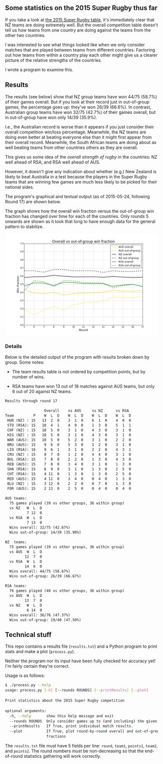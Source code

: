 ## Some statistics on the 2015 Super Rugby thus far

If you take a look at
[the 2015 Super Rugby table](http://www.smh.com.au/rugby-union/super-rugby/ladder),
it's immediately clear that NZ teams are doing extremely well.  But the
overall competition table doesn't tell us how teams from one country are
doing against the teams from the other two countries.

I was interested to see what things looked like when we only consider
matches that are played between teams from different countries. Factoring
out how teams from within a country play each other might give us a clearer
picture of the relative strengths of the countries.

I wrote a program to examine this.

## Results

The results (see below) show that NZ group teams have won 44/75 (58.7%) of
their games overall. But if you look at their record just in out-of-group
games, the percentage goes up: they've won 26/39 (66.6%). In contrast,
Australian group teams have won 32/75 (42.7%) of their games overall, but
in out-of-group have won only 14/39 (35.9%).

I.e., the Australian record is worse than it appears if you just consider
their overall competition win/loss percentage.  Meanwhile, the NZ teams are
doing even better at beating everyone else than it might first appear from
their overall record. Meanwhile, the South African teams are doing about as
well beating teams from other countries others as they are overall.

This gives us some idea of the *overall strength of rugby* in the
countries: NZ well ahead of RSA, and RSA well ahead of AUS.

However, it doesn't give any indication about whether (e.g.) New Zealand is
likely to beat Australia in a test because the players in the Super Rugby
teams that are winning few games are much less likely to be picked for
their national sides.

The program's graphical and textual output (as of 2015-05-24, following
Round 17) are shown below.

The graph shows how the overall win fraction versus the out-of-group win
fraction has changed over time for each of the countries. Only rounds 5
onwards are shown as it took that long to have enough data for the general
pattern to stabilize.

<img src="graph.png"/>

### Details

Below is the detailed output of the program with results broken down by
group. Some notes:

* The team results table is not ordered by competition points, but by
number of wins.

* RSA teams have won 13 out of 18 matches against AUS teams, but only 6
out of 20 against NZ teams.

```
Results through round 17

                  Overall    vs AUS     vs NZ      vs RSA
Team         P    W  L  D    W  L  D    W  L  D    W  L  D
 HUR (NZ) : 15   13  2  0    3  1  0    6  1  0    4  0  0
 STO (RSA): 15   10  4  1    4  0  0    1  3  0    5  1  1
 CHF (NZ) : 15   10  5  0    3  1  0    4  3  0    3  1  0
 HIG (NZ) : 15   10  5  0    3  1  0    4  3  0    3  1  0
 WAR (AUS): 15   10  5  0    5  2  0    3  1  0    2  2  0
 BRU (AUS): 15    9  6  0    5  3  0    1  2  0    3  1  0
 LIO (RSA): 16    9  6  1    3  1  0    2  2  0    4  3  1
 CRU (NZ) : 15    8  7  0    1  2  0    4  4  0    3  1  0
 BUL (RSA): 15    7  8  0    2  2  0    1  3  0    4  3  0
 REB (AUS): 15    7  8  0    3  4  0    3  1  0    1  3  0
 SHA (RSA): 15    6  9  0    3  1  0    1  3  0    2  5  0
 CHT (RSA): 15    4 11  0    1  3  0    1  3  0    2  5  0
 RED (AUS): 15    4 11  0    3  4  0    0  4  0    1  3  0
 BLU (NZ) : 15    3 12  0    2  2  0    0  7  0    1  3  0
 FOR (AUS): 15    2 13  0    2  5  0    0  4  0    0  4  0

AUS teams:
  75 games played (39 vs other groups, 36 within group)
  vs NZ   W  L  D
          7 12  0
  vs RSA  W  L  D
          7 13  0
  Wins overall: 32/75 (42.67%)
  Wins out-of-group: 14/39 (35.90%)

NZ  teams:
  75 games played (39 vs other groups, 36 within group)
  vs AUS  W  L  D
         12  7  0
  vs RSA  W  L  D
         14  6  0
  Wins overall: 44/75 (58.67%)
  Wins out-of-group: 26/39 (66.67%)

RSA teams:
  76 games played (40 vs other groups, 36 within group)
  vs AUS  W  L  D
         13  7  0
  vs NZ   W  L  D
          6 14  0
  Wins overall: 36/76 (47.37%)
  Wins out-of-group: 19/40 (47.50%)
```

## Technical stuff

This repo contains a results file (`results.txt`) and a Python program to
print stats and make a plot (`process.py`).

Neither the program nor its input have been fully checked for accuracy yet!
I'm fairly certain they're correct.

Usage is as follows:

```sh
$ ./process.py --help
usage: process.py [-h] [--rounds ROUNDS] [--printResults] [--plot]

Print statistics about the 2015 Super Rugby competition

optional arguments:
  -h, --help       show this help message and exit
  --rounds ROUNDS  Only consider games up to (and including) the given round.
  --printResults   If True, print individual match results.
  --plot           If True, plot round-by-round overall and out-of-group win
                   fractions
```

The `results.txt` file must have 5 fields per line: `round`, `team1`,
`points1`, `team2`, and `points2`. The round numbers *must* be
non-decreasing so that the end-of-round statistics gathering will work
correctly.
